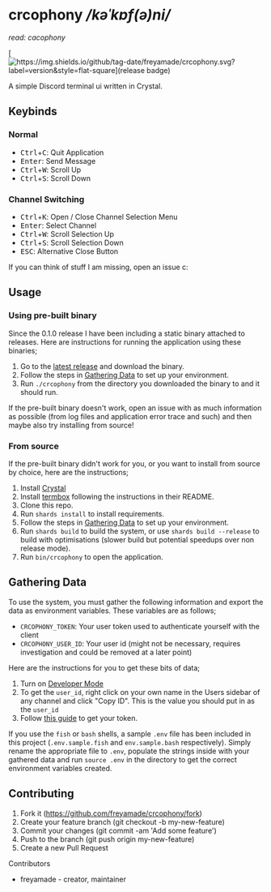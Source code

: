 # crcophony */kəˈkɒf(ə)ni/*
*read: cacophony*

[![https://img.shields.io/github/tag-date/freyamade/crcophony.svg?label=version&style=flat-square](release badge)](https://github.com/freyamade/crcophony/releases/latest)

A simple Discord terminal ui written in Crystal.

## Keybinds
### Normal
- <kbd>Ctrl</kbd>+<kbd>C</kbd>: Quit Application
- <kbd>Enter</kbd>: Send Message
- <kbd>Ctrl</kbd>+<kbd>W</kbd>: Scroll Up
- <kbd>Ctrl</kbd>+<kbd>S</kbd>: Scroll Down

### Channel Switching
- <kbd>Ctrl</kbd>+<kbd>K</kbd>: Open / Close Channel Selection Menu
- <kbd>Enter</kbd>: Select Channel
- <kbd>Ctrl</kbd>+<kbd>W</kbd>: Scroll Selection Up
- <kbd>Ctrl</kbd>+<kbd>S</kbd>: Scroll Selection Down
- <kbd>ESC</kbd>: Alternative Close Button

If you can think of stuff I am missing, open an issue c:

## Usage

### Using pre-built binary
Since the 0.1.0 release I have been including a static binary attached to releases. Here are instructions for running the application using these binaries;

1. Go to the [latest release](https://github.com/freyamade/crcophony/releases/latest) and download the binary.
2. Follow the steps in [Gathering Data](#gathering-data) to set up your environment.
3. Run `./crcophony` from the directory you downloaded the binary to and it should run.

If the pre-built binary doesn't work, open an issue with as much information as possible (from log files and application error trace and such) and then maybe also try installing from source!

### From source
If the pre-built binary didn't work for you, or you want to install from source by choice, here are the instructions;

1. Install [Crystal](https://crystal-lang.org/reference/installation/)
2. Install [termbox](https://github.com/nsf/termbox) following the instructions in their README.
3. Clone this repo.
4. Run `shards install` to install requirements.
5. Follow the steps in [Gathering Data](#gathering-data) to set up your environment.
6. Run `shards build` to build the system, or use `shards build --release` to build with optimisations (slower build but potential speedups over non release mode).
7. Run `bin/crcophony` to open the application.

## Gathering Data
To use the system, you must gather the following information and export the data as environment variables.
These variables are as follows;

- `CRCOPHONY_TOKEN`: Your user token used to authenticate yourself with the client
- `CRCOPHONY_USER_ID`: Your user id (might not be necessary, requires investigation and could be removed at a later point)

Here are the instructions for you to get these bits of data;
1. Turn on [Developer Mode](https://discordia.me/developer-mode)
3. To get the `user_id`, right click on your own name in the Users sidebar of any channel and click "Copy ID". This is the value you should put in as the `user_id`
4. Follow [this guide](https://discordhelp.net/discord-token) to get your token.

If you use the `fish` or `bash` shells, a sample `.env` file has been included in this project (`.env.sample.fish` and `env.sample.bash` respectively).
Simply rename the appropriate file to `.env`, populate the strings inside with your gathered data and run `source .env` in the directory to get the correct environment variables created.

## Contributing

1. Fork it (https://github.com/freyamade/crcophony/fork)
2. Create your feature branch (git checkout -b my-new-feature)
3. Commit your changes (git commit -am 'Add some feature')
4. Push to the branch (git push origin my-new-feature)
5. Create a new Pull Request

Contributors

- freyamade - creator, maintainer

